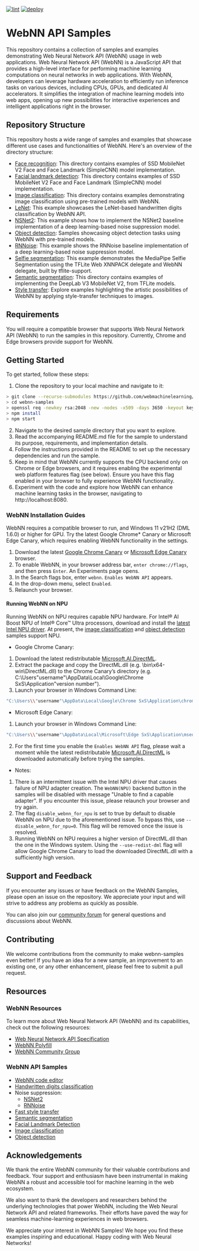 [![lint](https://github.com/webmachinelearning/webnn-samples/workflows/lint/badge.svg)](https://github.com/webmachinelearning/webnn-samples/actions)
[![deploy](https://github.com/webmachinelearning/webnn-samples/workflows/deploy/badge.svg)](https://github.com/webmachinelearning/webnn-samples/actions)

# WebNN API Samples
This repository contains a collection of samples and examples demonstrating Web Neural Network API (WebNN) usage in web applications. Web Neural Network API (WebNN) is a JavaScript API that provides a high-level interface for performing machine learning computations on neural networks in web applications. With WebNN, developers can leverage hardware acceleration to efficiently run inference tasks on various devices, including CPUs, GPUs, and dedicated AI accelerators. It simplifies the integration of machine learning models into web apps, opening up new possibilities for interactive experiences and intelligent applications right in the browser.

## Repository Structure
This repository hosts a wide range of samples and examples that showcase different use cases and functionalities of WebNN. Here's an overview of the directory structure:    

* [Face recognition](/face_recognition): This directory contains examples of SSD MobileNet V2 Face and Face Landmark (SimpleCNN) model implementation.
* [Facial landmark detection](/facial_landmark_detection): This directory contains examples of SSD MobileNet V2 Face and Face Landmark (SimpleCNN) model implementation.
* [Image classification](/image_classification): This directory contains examples demonstrating image classification using pre-trained models with WebNN.
* [LeNet](/lenet): This example showcases the LeNet-based handwritten digits classification by WebNN API.
* [NSNet2](/nsnet2): This example shows how to implement the NSNet2 baseline implementation of a deep learning-based noise suppression model.
* [Object detection](/object_detection): Samples showcasing object detection tasks using WebNN with pre-trained models.
* [RNNoise](/rnnoise): This example shows the RNNoise baseline implementation of a deep learning-based noise suppression model.
* [Selfie segmentation](/selfie_segmentation): This example demonstrates the MediaPipe Selfie Segmentation using the TFLite Web XNNPACK delegate and WebNN delegate, built by tflite-support.
* [Semantic segmentation](/semantic_segmentation): This directory contains examples of implementing the DeepLab V3 MobileNet V2, from TFLite models.
* [Style transfer](/style_transfer): Explore examples highlighting the artistic possibilities of WebNN by applying style-transfer techniques to images.

## Requirements
You will require a compatible browser that supports Web Neural Network API (WebNN) to run the samples in this repository. Currently, Chrome and Edge browsers provide support for WebNN.

## Getting Started
To get started, follow these steps:    
1. Clone the repository to your local machine and navigate to it:
 ```bash
> git clone --recurse-submodules https://github.com/webmachinelearning/webnn-samples
> cd webnn-samples
> openssl req -newkey rsa:2048 -new -nodes -x509 -days 3650 -keyout key.pem -out cert.pem
> npm install
> npm start
```
2. Navigate to the desired sample directory that you want to explore.
3. Read the accompanying README.md file for the sample to understand its purpose, requirements, and implementation details.
4. Follow the instructions provided in the README to set up the necessary dependencies and run the sample.
5. Keep in mind that WebNN currently supports the CPU backend only on Chrome or Edge browsers, and it requires enabling the experimental web platform features flag (see below). Ensure you have this flag enabled in your browser to fully experience WebNN functionality.
6. Experiment with the code and explore how WebNN can enhance machine learning tasks in the browser, navigating to http://localhost:8080.

### WebNN Installation Guides

WebNN requires a compatible browser to run, and Windows 11 v21H2 (DML 1.6.0) or higher for GPU. Try the latest Google Chrome* Canary or Microsoft Edge Canary, which requires enabling WebNN functionality in the settings.

1. Download the latest [Google Chrome Canary](https://www.google.com/chrome/canary/) or [Microsoft Edge Canary](https://www.microsoft.com/en-us/edge/download/insider) browser. 
2. To enable WebNN, in your browser address bar, `enter chrome://flags`, and then press `Enter`. An Experiments page opens. 
3. In the Search flags box, enter `webnn`. `Enables WebNN API` appears. 
4. In the drop-down menu, select `Enabled`. 
5. Relaunch your browser.

#### Running WebNN on NPU
Running WebNN on NPU requires capable NPU hardware. For Intel® AI Boost NPU of Intel® Core™ Ultra processors, download and install the [latest Intel NPU driver](https://www.intel.com/content/www/us/en/download/794734/intel-npu-driver-windows.html). At present, the [image classification](https://webmachinelearning.github.io/webnn-samples/image_classification/) and [object detection](https://webmachinelearning.github.io/webnn-samples/object_detection/) samples support NPU.

* Google Chrome Canary:
1. Download the latest redistributable [Microsoft.AI.DirectML](https://www.nuget.org/packages/Microsoft.AI.DirectML/).
2. Extract the package and copy the DirectML.dll (e.g. \bin\x64-win\DirectML.dll) to the Chrome Canary’s directory (e.g. C:\Users\"username"\AppData\Local\Google\Chrome SxS\Application\"version number").
3. Launch your browser in Windows Command Line:
```bash
"C:\Users\\"username"\AppData\Local\Google\Chrome SxS\Application\chrome.exe" --use-redist-dml --disable_webnn_for_npu=0
```

* Microsoft Edge Canary:
1. Launch your browser in Windows Command Line:
```bash
"C:\Users\\"username"\AppData\Local\Microsoft\Edge SxS\Application\msedge.exe" --disable_webnn_for_npu=0
```
2. For the first time you enable the `Enables WebNN API` flag, please wait a moment while the latest redistributable [Microsoft.AI.DirectML](https://www.nuget.org/packages/Microsoft.AI.DirectML/) is downloaded automatically before trying the samples.

* Notes:
1. There is an intermittent issue with the Intel NPU driver that causes failure of NPU adapter creation. The `WebNN(NPU)` backend button in the samples will be disabled with message "Unable to find a capable adapter". If you encounter this issue, please relaunch your browser and try again.
2. The flag `disable_webnn_for_npu` is set to true by default to disable WebNN on NPU due to the aforementioned issue. To bypass this, use `--disable_webnn_for_npu=0`. This flag will be removed once the issue is resolved.
3. Running WebNN on NPU requires a higher version of DirectML.dll than the one in the Windows system. Using the `--use-redist-dml` flag will allow Google Chrome Canary to load the downloaded DirectML.dll with a sufficiently high version.

## Support and Feedback
If you encounter any issues or have feedback on the WebNN Samples, please open an issue on the repository. We appreciate your input and will strive to address any problems as quickly as possible.

You can also join our [community forum](https://webmachinelearning.github.io/) for general questions and discussions about WebNN.

## Contributing
We welcome contributions from the community to make webnn-samples even better! If you have an idea for a new sample, an improvement to an existing one, or any other enhancement, please feel free to submit a pull request.

## Resources
### WebNN Resources
To learn more about Web Neural Network API (WebNN) and its capabilities, check out the following resources:
* [Web Neural Network API Specification](https://webmachinelearning.github.io/webnn/)
* [WebNN Polyfill](https://github.com/webmachinelearning/webnn-polyfill)
* [WebNN Community Group](https://webmachinelearning.github.io/)

### WebNN API Samples
* [WebNN code editor](https://webmachinelearning.github.io/webnn-samples/code/)
* [Handwritten digits classification](https://webmachinelearning.github.io/webnn-samples/lenet/)
* Noise suppression:
  * [NSNet2](https://webmachinelearning.github.io/webnn-samples/nsnet2/)
  * [RNNoise](https://webmachinelearning.github.io/webnn-samples/rnnoise/)
* [Fast style transfer](https://webmachinelearning.github.io/webnn-samples/style_transfer/)
* [Semantic segmentation](https://webmachinelearning.github.io/webnn-samples/semantic_segmentation/)
* [Facial Landmark Detection](https://webmachinelearning.github.io/webnn-samples/facial_landmark_detection/)
* [Image classification](https://webmachinelearning.github.io/webnn-samples/image_classification/)
* [Object detection](https://webmachinelearning.github.io/webnn-samples/object_detection/)

## Acknowledgements
We thank the entire WebNN community for their valuable contributions and feedback. Your support and enthusiasm have been instrumental in making WebNN a robust and accessible tool for machine learning in the web ecosystem.

We also want to thank the developers and researchers behind the underlying technologies that power WebNN, including the Web Neural Network API and related frameworks. Their efforts have paved the way for seamless machine-learning experiences in web browsers.

We appreciate your interest in WebNN Samples! We hope you find these examples inspiring and educational. Happy coding with Web Neural Networks!

